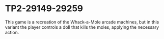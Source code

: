 # TP2-29149-29259
This game is a recreation of the Whack-a-Mole arcade machines, but in this variant the player controls a doll that kills the moles, applying the necessary action.
